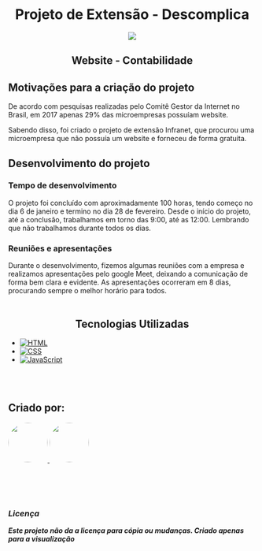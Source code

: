 <div align="center">

# Projeto de Extensão - Descomplica

</div>
<p align="center">
    <img src="/imgs/conttex.gif" style="font-size: 24px;"> 
    </P>
<div align="center">

## Website - Contabilidade

</div>


## Motivações para a criação do projeto 
De acordo com pesquisas realizadas pelo Comitê Gestor da Internet no Brasil, em 2017 apenas 29% das microempresas possuíam website.  

Sabendo disso, foi criado o projeto de extensão Infranet, que procurou uma microempresa que não possuía um website e forneceu de forma gratuita.

## Desenvolvimento do projeto 
### Tempo de desenvolvimento 

O projeto foi concluído com aproximadamente 100 horas, tendo começo no dia 6 de janeiro e termino no dia 28 de fevereiro. Desde o início do projeto, até a conclusão, trabalhamos em torno das 9:00, até as 12:00. Lembrando que não trabalhamos durante todos os dias.

### Reuniões e apresentações 

Durante o desenvolvimento, fizemos algumas reuniões com a empresa e realizamos apresentações pelo google Meet, deixando a comunicação de forma bem clara e evidente. As apresentações ocorreram em 8 dias, procurando sempre o melhor horário para todos. 
<br></br>
<div align="center">

## Tecnologias Utilizadas

</div>



* [![HTML](https://img.shields.io/badge/HTML-E34F26?style=for-the-badge&logo=html5&logoColor=white)](https://developer.mozilla.org/pt-BR/docs/Web/HTML)
* [![CSS](https://img.shields.io/badge/CSS-1572B6?style=for-the-badge&logo=css3&logoColor=white)](https://developer.mozilla.org/pt-BR/docs/Web/CSS)
* [![JavaScript](https://img.shields.io/badge/JavaScript-F7DF1E?style=for-the-badge&logo=javascript&logoColor=black)](https://developer.mozilla.org/pt-BR/docs/Web/JavaScript)

<br></br>
## Criado por:
<div>

<a href="https://github.com/AylaDelavi">
  <img src="https://avatars.githubusercontent.com/u/126912043?v=4" width="80" height="80" style="border-radius: 100%;"
   href="https://github.com/DanielLevyy">
  <img src="https://avatars.githubusercontent.com/u/162149714?v=4" width="80" height="80" style="border-radius: 100%;">
</a>

</div>
<br></br>
<br></br>

### _Licença_
**_Este projeto não da a licença para cópia ou mudanças. Criado apenas para a visualização_**

